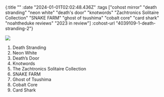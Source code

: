 {:title ""
 :date "2024-01-01T02:02:48.436Z"
 :tags ["cohost mirror" "death stranding" "neon white" "death's door" "knotwords" "Zachtronics Solitaire Collection" "SNAKE FARM" "ghost of tsushima" "cobalt core" "card shark" "noahtheduke reviews" "2023 in review"]
 :cohost-url "4039109-1-death-stranding-2"}

![](/img/cohost-mirror/4039109-1-death-stranding-2/chart%202.png)

1) Death Stranding
2) Neon White
3) Death’s Door
4) Knotwords
5) The Zachtronics Solitaire Collection
6) SNAKE FARM
7) Ghost of Tsushima
8) Cobalt Core
9) Card Shark
